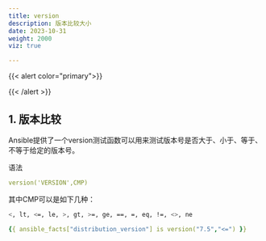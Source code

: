 ```yaml
---
title: version
description: 版本比较大小
date: 2023-10-31
weight: 2000
viz: true

---
```

<style>
th, td {
  border: 1px solid rgb(190, 190, 190);
}
</style>


{{< alert  color="primary">}}

{{< /alert >}}


## 1. 版本比较

Ansible提供了一个version测试函数可以用来测试版本号是否大于、小于、等于、不等于给定的版本号。



语法
```yaml
version('VERSION',CMP)
```

其中CMP可以是如下几种：
```bash
<, lt, <=, le, >, gt, >=, ge, ==, =, eq, !=, <>, ne
```


```yaml
{{ ansible_facts["distribution_version"] is version("7.5","<=") }}

```






